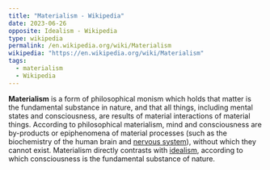 ```yaml
---
title: "Materialism - Wikipedia"
date: 2023-06-26
opposite: Idealism - Wikipedia
type: wikipedia
permalink: /en.wikipedia.org/wiki/Materialism
wikipedia: "https://en.wikipedia.org/wiki/Materialism"
tags:
  - materialism
  - Wikipedia
---
```

**Materialism** is a form of philosophical monism which holds that matter is the fundamental substance in nature, and that all things, including mental states and consciousness, are results of material interactions of material things. According to philosophical materialism, mind and consciousness are by-products or epiphenomena of material processes (such as the biochemistry of the human brain and [nervous system](/en.wikipedia.org/wiki/Nervous_system)), without which they cannot exist. Materialism directly contrasts with [idealism](/en.wikipedia.org/wiki/Idealism), according to which consciousness is the fundamental substance of nature.